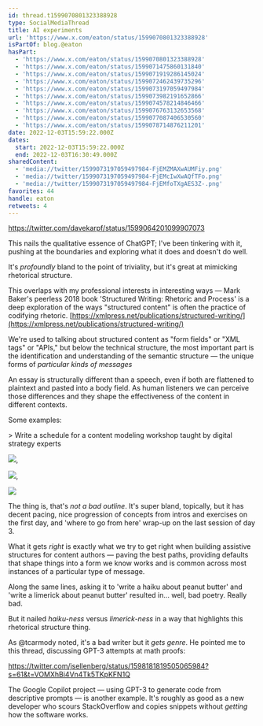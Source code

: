 ```yaml
---
id: thread.t1599070801323388928
type: SocialMediaThread
title: AI experiments
url: 'https://www.x.com/eaton/status/1599070801323388928'
isPartOf: blog.@eaton
hasPart:
  - 'https://www.x.com/eaton/status/1599070801323388928'
  - 'https://www.x.com/eaton/status/1599071475860131840'
  - 'https://www.x.com/eaton/status/1599071919286145024'
  - 'https://www.x.com/eaton/status/1599072462439735296'
  - 'https://www.x.com/eaton/status/1599073197059497984'
  - 'https://www.x.com/eaton/status/1599073982191652866'
  - 'https://www.x.com/eaton/status/1599074578214846466'
  - 'https://www.x.com/eaton/status/1599076763132653568'
  - 'https://www.x.com/eaton/status/1599077087406530560'
  - 'https://www.x.com/eaton/status/1599078714876211201'
date: 2022-12-03T15:59:22.000Z
dates:
  start: 2022-12-03T15:59:22.000Z
  end: 2022-12-03T16:30:49.000Z
sharedContent:
  - 'media://twitter/1599073197059497984-FjEMZMAXwAUMFiy.png'
  - 'media://twitter/1599073197059497984-FjEMcIwXwAQfTFo.png'
  - 'media://twitter/1599073197059497984-FjEMfoTXgAES3Z-.png'
favorites: 44
handle: eaton
retweets: 4
---
```

https://twitter.com/davekarpf/status/1599064201099907073

This nails the qualitative essence of ChatGPT; I've been tinkering with it, pushing at the boundaries and exploring what it does and doesn't do well.

It's *profoundly* bland to the point of triviality, but it's great at mimicking rhetorical structure.

This overlaps with my professional interests in interesting ways — Mark Baker's peerless 2018 book  'Structured Writing: Rhetoric and Process' is a deep exploration of the ways "structured content" is often the practice of codifying rhetoric. [https://xmlpress.net/publications/structured-writing/](https://xmlpress.net/publications/structured-writing/)

We're used to talking about structured content as "form fields" or "XML tags" or "APIs," but below the technical structure, the most important part is the identification and understanding of the semantic structure — the unique forms of *particular kinds of messages*

An essay is structurally different than a speech, even if both are flattened to plaintext and pasted into a body field. As human listeners we can perceive those differences and they shape the effectiveness of the content in different contexts.

Some examples:

&gt; Write a schedule for a content modeling workshop taught by digital strategy experts

![](media://twitter/1599073197059497984-FjEMZMAXwAUMFiy.png),

![](media://twitter/1599073197059497984-FjEMcIwXwAQfTFo.png),

![](media://twitter/1599073197059497984-FjEMfoTXgAES3Z-.png)

The thing is, that's *not a bad outline*. It's super bland, topically, but it has decent pacing, nice progression of concepts from intros and exercises on the first day, and 'where to go from here' wrap-up on the last session of day 3.

What it gets *right* is exactly what we try to get right when building assistive structures for content authors — paving the best paths, providing defaults that shape things into a form we know works and is common across most instances of a particular type of message.

Along the same lines, asking it to 'write a haiku about peanut butter' and 'write a limerick about peanut butter' resulted in… well, bad poetry. Really bad.

But it nailed *haiku-ness* versus *limerick-ness* in a way that highlights this rhetorical structure thing.

As @tcarmody noted, it's a bad writer but it *gets genre*. He pointed me to this thread, discussing GPT-3 attempts at math proofs:

https://twitter.com/jsellenberg/status/1598181819505065984?s=61&t=VOMXhBi4Vn4Tk5TKpKFN1Q

The Google Copilot project — using GPT-3 to generate code from descriptive prompts — is another example. It's roughly as good as a new developer who scours StackOverflow and copies snippets without *getting* how the software works.
